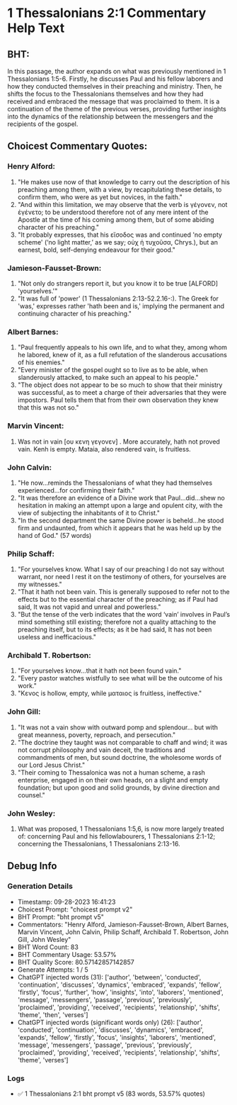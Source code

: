 # 1 Thessalonians 2:1 Commentary Help Text

## BHT:
In this passage, the author expands on what was previously mentioned in 1 Thessalonians 1:5-6. Firstly, he discusses Paul and his fellow laborers and how they conducted themselves in their preaching and ministry. Then, he shifts the focus to the Thessalonians themselves and how they had received and embraced the message that was proclaimed to them. It is a continuation of the theme of the previous verses, providing further insights into the dynamics of the relationship between the messengers and the recipients of the gospel.

## Choicest Commentary Quotes:
### Henry Alford:
1. "He makes use now of that knowledge to carry out the description of his preaching among them, with a view, by recapitulating these details, to confirm them, who were as yet but novices, in the faith."
2. "And within this limitation, we may observe that the verb is γέγονεν, not ἐγένετο; to be understood therefore not of any mere intent of the Apostle at the time of his coming among them, but of some abiding character of his preaching."
3. "It probably expresses, that his εἴσοδος was and continued 'no empty scheme' (‘no light matter,’ as we say; οὐχ ἡ τυχοῦσα, Chrys.), but an earnest, bold, self-denying endeavour for their good."

### Jamieson-Fausset-Brown:
1. "Not only do strangers report it, but you know it to be true [ALFORD] 'yourselves.'" 
2. "It was full of 'power' (1 Thessalonians 2:13-52.2.16-:). The Greek for 'was,' expresses rather 'hath been and is,' implying the permanent and continuing character of his preaching."

### Albert Barnes:
1. "Paul frequently appeals to his own life, and to what they, among whom he labored, knew of it, as a full refutation of the slanderous accusations of his enemies."
2. "Every minister of the gospel ought so to live as to be able, when slanderously attacked, to make such an appeal to his people."
3. "The object does not appear to be so much to show that their ministry was successful, as to meet a charge of their adversaries that they were impostors. Paul tells them that from their own observation they knew that this was not so."

### Marvin Vincent:
1. Was not in vain [ου κενη γεγονεν] . More accurately, hath not proved vain. Kenh is empty. Mataia, also rendered vain, is fruitless.

### John Calvin:
1. "He now...reminds the Thessalonians of what they had themselves experienced...for confirming their faith."
2. "It was therefore an evidence of a Divine work that Paul...did...shew no hesitation in making an attempt upon a large and opulent city, with the view of subjecting the inhabitants of it to Christ."
3. "In the second department the same Divine power is beheld...he stood firm and undaunted, from which it appears that he was held up by the hand of God." (57 words)

### Philip Schaff:
1. "For yourselves know. What I say of our preaching I do not say without warrant, nor need I rest it on the testimony of others, for yourselves are my witnesses."
2. "That it hath not been vain. This is generally supposed to refer not to the effects but to the essential character of the preaching; as if Paul had said, It was not vapid and unreal and powerless."
3. "But the tense of the verb indicates that the word ‘vain’ involves in Paul’s mind something still existing; therefore not a quality attaching to the preaching itself, but to its effects; as it be had said, It has not been useless and inefficacious."

### Archibald T. Robertson:
1. "For yourselves know...that it hath not been found vain." 
2. "Every pastor watches wistfully to see what will be the outcome of his work."
3. "Κενος is hollow, empty, while ματαιος is fruitless, ineffective."

### John Gill:
1. "It was not a vain show with outward pomp and splendour... but with great meanness, poverty, reproach, and persecution."
2. "The doctrine they taught was not comparable to chaff and wind; it was not corrupt philosophy and vain deceit, the traditions and commandments of men, but sound doctrine, the wholesome words of our Lord Jesus Christ."
3. "Their coming to Thessalonica was not a human scheme, a rash enterprise, engaged in on their own heads, on a slight and empty foundation; but upon good and solid grounds, by divine direction and counsel."

### John Wesley:
1. What was proposed, 1 Thessalonians 1:5,6, is now more largely treated of: concerning Paul and his fellowlabourers, 1 Thessalonians 2:1-12; concerning the Thessalonians, 1 Thessalonians 2:13-16.


## Debug Info
### Generation Details
- Timestamp: 09-28-2023 16:41:23
- Choicest Prompt: "choicest prompt v2"
- BHT Prompt: "bht prompt v5"
- Commentators: "Henry Alford, Jamieson-Fausset-Brown, Albert Barnes, Marvin Vincent, John Calvin, Philip Schaff, Archibald T. Robertson, John Gill, John Wesley"
- BHT Word Count: 83
- BHT Commentary Usage: 53.57%
- BHT Quality Score: 80.57142857142857
- Generate Attempts: 1 / 5
- ChatGPT injected words (31):
	['author', 'between', 'conducted', 'continuation', 'discusses', 'dynamics', 'embraced', 'expands', 'fellow', 'firstly', 'focus', 'further', 'how', 'insights', 'into', 'laborers', 'mentioned', 'message', 'messengers', 'passage', 'previous', 'previously', 'proclaimed', 'providing', 'received', 'recipients', 'relationship', 'shifts', 'theme', 'then', 'verses']
- ChatGPT injected words (significant words only) (26):
	['author', 'conducted', 'continuation', 'discusses', 'dynamics', 'embraced', 'expands', 'fellow', 'firstly', 'focus', 'insights', 'laborers', 'mentioned', 'message', 'messengers', 'passage', 'previous', 'previously', 'proclaimed', 'providing', 'received', 'recipients', 'relationship', 'shifts', 'theme', 'verses']

### Logs
- ✅ 1 Thessalonians 2:1 bht prompt v5 (83 words, 53.57% quotes)